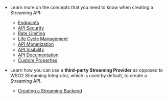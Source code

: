 
- Learn more on the concepts that you need to know when creating a Streaming API:

     -   [Endpoints](../../../../design/endpoints/endpoint-types/)
     -   [API Security](../../../../design/api-security/api-authentication/secure-apis-using-oauth2-tokens)
     -   [Rate Limiting](../../../../design/rate-limiting/rate-limiting-for-streaming-apis/)
     -   [Life Cycle Management](../../../../design/lifecycle-management/api-lifecycle/)
     -   [API Monetization](../../../../design/api-monetization/monetizing-an-api/)
     -   [API Visibility](../../../../design/advanced-topics/control-api-visibility-and-subscription-availability-in-developer-portal/)
     -   [API Documentation](../../../../design/api-documentation/add-api-documentation/)
     -   [Custom Properties](../../../../design/create-api/adding-custom-properties-to-apis/)

- Learn how you can use a **third-party Streaming Provider** as opposed to WSO2 Streaming Integrator, which is used by default, to create a Streaming API.
     - [Creating a Streaming Backend](../../../../get-started/quick-start-guide/streaming-qsg) 
